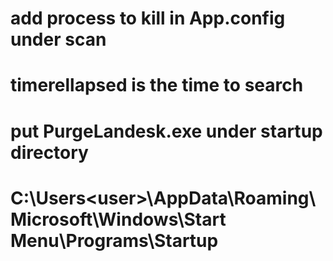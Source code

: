 # add process to kill in App.config under scan
# timerellapsed is the time to search
# put PurgeLandesk.exe under startup directory
# C:\Users\<user>\AppData\Roaming\Microsoft\Windows\Start Menu\Programs\Startup